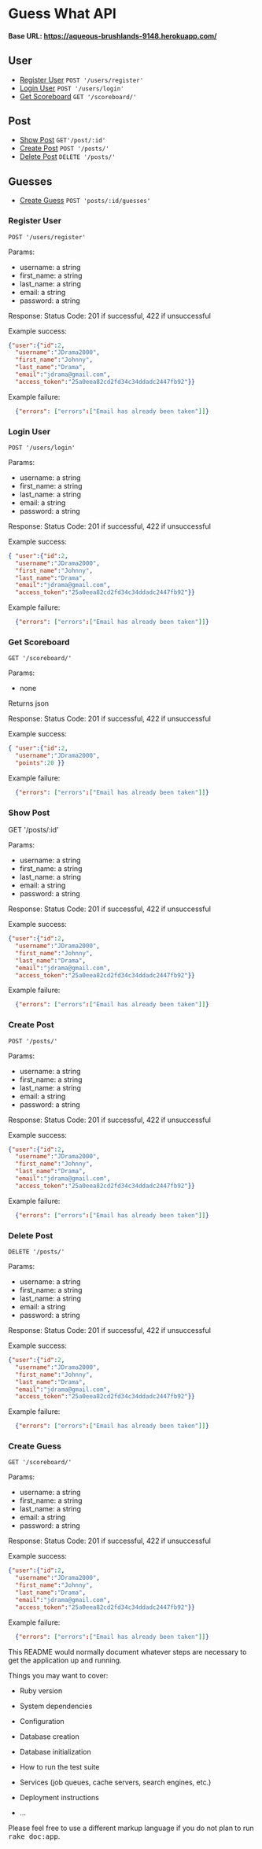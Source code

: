 # **Guess What API**

#### **Base URL: https://aqueous-brushlands-9148.herokuapp.com/**

## **User**
* [Register User](#register-user)
`POST '/users/register'`
* [Login User](#login-user)
`POST '/users/login'`
* [Get Scoreboard](#get-scoreboard)
`GET '/scoreboard/'`

## **Post**
* [Show Post](#show-post)
`GET'/post/:id'`
* [Create Post](#create-post)
`POST '/posts/'`
* [Delete Post](#delete-post)
`DELETE '/posts/'`

## **Guesses**
* [Create Guess](#create-guess)
`POST 'posts/:id/guesses'`


### **Register User**

`POST '/users/register'`

Params:
  * username: a string
  * first_name: a string
  * last_name: a string
  * email: a string
  * password: a string

Response:
  Status Code: 201 if successful, 422 if unsuccessful

Example success:  
```json
{"user":{"id":2,
  "username":"JDrama2000",
  "first_name":"Johnny",
  "last_name":"Drama",
  "email":"jdrama@gmail.com",
  "access_token":"25a0eea82cd2fd34c34ddadc2447fb92"}}
```
Example failure:
```json
  {"errors": ["errors":["Email has already been taken"]]}
```


### **Login User**

`POST '/users/login'`

Params:
  * username: a string
  * first_name: a string
  * last_name: a string
  * email: a string
  * password: a string

Response:
  Status Code: 201 if successful, 422 if unsuccessful

Example success:  
```json
{ "user":{"id":2,
  "username":"JDrama2000",
  "first_name":"Johnny",
  "last_name":"Drama",
  "email":"jdrama@gmail.com",
  "access_token":"25a0eea82cd2fd34c34ddadc2447fb92"}}
```
Example failure:
```json
  {"errors": ["errors":["Email has already been taken"]]}
```



### **Get Scoreboard**

`GET '/scoreboard/'`

Params:
  * none

Returns json

Response:
  Status Code: 201 if successful, 422 if unsuccessful

Example success:  
```json
{ "user":{"id":2,
  "username":"JDrama2000",
  "points":20 }}

```
Example failure:
```json
  {"errors": ["errors":["Email has already been taken"]]}
```


### **Show Post**

GET '/posts/:id'

Params:
  * username: a string
  * first_name: a string
  * last_name: a string
  * email: a string
  * password: a string

Response:
  Status Code: 201 if successful, 422 if unsuccessful

Example success:  
```json
{"user":{"id":2,
  "username":"JDrama2000",
  "first_name":"Johnny",
  "last_name":"Drama",
  "email":"jdrama@gmail.com",
  "access_token":"25a0eea82cd2fd34c34ddadc2447fb92"}}
```
Example failure:
```json
  {"errors": ["errors":["Email has already been taken"]]}
```



### **Create Post**

`POST '/posts/'`

Params:
  * username: a string
  * first_name: a string
  * last_name: a string
  * email: a string
  * password: a string

Response:
  Status Code: 201 if successful, 422 if unsuccessful

Example success:  
```json
{"user":{"id":2,
  "username":"JDrama2000",
  "first_name":"Johnny",
  "last_name":"Drama",
  "email":"jdrama@gmail.com",
  "access_token":"25a0eea82cd2fd34c34ddadc2447fb92"}}
```
Example failure:
```json
  {"errors": ["errors":["Email has already been taken"]]}
```



### **Delete Post**

`DELETE '/posts/'`

Params:
  * username: a string
  * first_name: a string
  * last_name: a string
  * email: a string
  * password: a string

Response:
  Status Code: 201 if successful, 422 if unsuccessful

Example success:  
```json
{"user":{"id":2,
  "username":"JDrama2000",
  "first_name":"Johnny",
  "last_name":"Drama",
  "email":"jdrama@gmail.com",
  "access_token":"25a0eea82cd2fd34c34ddadc2447fb92"}}
```
Example failure:
```json
  {"errors": ["errors":["Email has already been taken"]]}
```



### **Create Guess**

`GET '/scoreboard/'`

Params:
  * username: a string
  * first_name: a string
  * last_name: a string
  * email: a string
  * password: a string

Response:
  Status Code: 201 if successful, 422 if unsuccessful

Example success:  
```json
{"user":{"id":2,
  "username":"JDrama2000",
  "first_name":"Johnny",
  "last_name":"Drama",
  "email":"jdrama@gmail.com",
  "access_token":"25a0eea82cd2fd34c34ddadc2447fb92"}}
```
Example failure:
```json
  {"errors": ["errors":["Email has already been taken"]]}
```



This README would normally document whatever steps are necessary to get the
application up and running.

Things you may want to cover:

* Ruby version

* System dependencies

* Configuration

* Database creation

* Database initialization

* How to run the test suite

* Services (job queues, cache servers, search engines, etc.)

* Deployment instructions

* ...


Please feel free to use a different markup language if you do not plan to run
<tt>rake doc:app</tt>.
